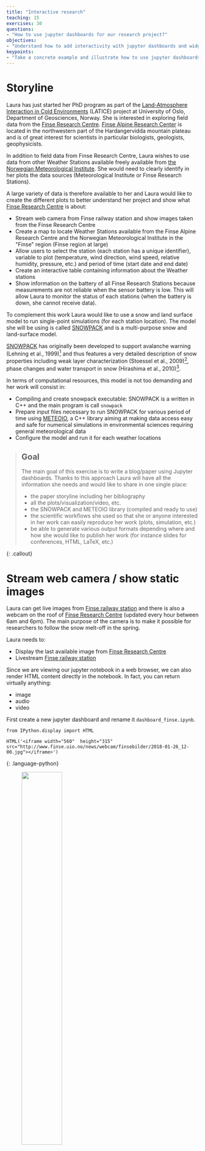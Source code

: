```yaml
---
title: "Interactive research"
teaching: 15		
exercises: 30
questions:
- "How to use jupyter dashboards for our research project?"
objectives:
- "Understand how to add interactivity with jupyter dashboards and widgets"
keypoints:
- "Take a concrete example and illustrate how to use jupyter dashboards and widgets"
---
```



# Storyline

Laura has just started her PhD program as part of the [Land-Atmosphere Interaction in Cold Environments](http://www.mn.uio.no/geo/english/research/groups/latice/) (LATICE) project at University of Oslo, Department of Geosciences, Norway. She is interested in exploring
field data from the [Finse Research Centre](http://finse.uio.no). [Finse Alpine Research Center](http://finse.uio.no) is located in the northwestern part of the Hardangervidda mountain plateau and is of great interest for scientists in particular biologists, geologists, geophysicists.


In addition to field data from Finse Research Centre, Laura wishes to use data from other Weather Stations available freely available from [the Norwegian Meteorological Institute](https://www.met.no/en). She would need to clearly identify in her plots the data sources (Meteorological Institute or Finse Research Stations).

<script src="https://embed.github.com/view/geojson/annefou/jupyter_dashboards/gh-pages/data/Hardangervidda.geojson"></script>

A large variety of data is therefore available to her and Laura would like to create the different plots to better understand her project and show what [Finse Research Centre](http://finse.uio.no) is about:

- Stream web camera from Finse railway station and show images taken from the Finse Research Centre
- Create a map to locate Weather Stations available from the Finse Alpine Research Centre and the Norwegian Meteorological Institute in the "Finse" region (Finse region at large)
-  Allow users to select the station (each station has a unique identifier), variable to plot (temperature, wind direction, wind speed, relative humidity, pressure, etc.) and period of time (start date and end date)
- Create an interactive table containing information about the Weather stations
- Show information on the battery of all Finse Research Stations because measurements are not reliable when the sensor battery is low. This will allow Laura to monitor the status of each stations (when the battery is down, she cannot receive data).

To complement this work Laura would like to use a snow and land surface model to run single-point simulations (for each station location). The model she will be using is called <a href="https://models.slf.ch/p/snowpack/">SNOWPACK</a> and is a multi-purpose snow and land-surface model.

<a href="https://models.slf.ch/p/snowpack/">SNOWPACK</a> has originally been developed to support avalanche warning (Lehning et al., 1999)[^fn1] and thus features a very detailed description of snow properties including weak layer characterization (Stoessel et al., 2009)[^fn2], phase changes and water transport in snow (Hirashima et al., 2010)[^fn3].

In terms of computational resources, this model is not too demanding and her work will consist in:
- Compiling and create snowpack executable: SNOWPACK is a written in C++ and the main program is call `snowpack`
- Prepare input files necessary to run SNOWPACK for various period of time using <a href="https://models.slf.ch/p/meteoio/">METEOIO</a>, a C++ library aiming at making data access easy and safe for numerical simulations in environmental sciences requiring general meteorological data
- Configure the model and run it for each weather locations

> ## Goal
> The main goal of this exercise is to write a blog/paper using Jupyter dashboards. Thanks to this approach Laura will
> have all the information she needs and would like to share in one single place:
>
> - the paper storyline including her bibliography
> - all the plots/visualization/video, etc.
> - the SNOWPACK and METEOIO library (compiled and ready to use)
> - the scientific workflows she used so that she or anyone interested in her work can easily reproduce her work (plots, simulation, etc.)
> - be able to generate various output formats depending where and how she would like to publish her work (for instance slides for conferences, HTML, LaTeX, etc.)
>
{:  .callout}

# Stream web camera / show static images

Laura can get live images from [Finse railway station](http://www.bt.no/tv/embed/?id=100521) and there is also a webcam on the roof of [Finse Research Centre](http://www.finse.uio.no/news/webcam/) (updated every hour between 6am and 6pm). The main purpose of the camera is to make it possible for researchers to follow the snow melt-off in the spring.

Laura needs to:

- Display the last available image from [Finse Research Centre](http://www.finse.uio.no/news/webcam/)
- Livestream [Finse railway station](http://www.bt.no/tv/embed/?id=100521)

Since we are viewing our jupyter notebook in a web browser, we can also render HTML content directly in the notebook. In fact, you can return virtually anything:

- image
- audio
- video


First create a new jupyter dashboard and rename it `dashboard_finse.ipynb`.


~~~
from IPython.display import HTML

HTML('<iframe width="560"  height="315" src="http://www.finse.uio.no/news/webcam/finsebilder/2018-01-26_12-00.jpg"></iframe>')
~~~
{: .language-python}

<figure>
 <a href="http://www.finse.uio.no/news/webcam/finsebilder/2018-01-26_12-00.jpg">
	<img src="http://www.finse.uio.no/news/webcam/finsebilder/2018-01-26_12-00.jpg"  width="50%"></a>
	<figcaption><i>  Picture taken on 2018-01-26 at 12:00 from Finse Research Centre<br>
	Source: http://www.finse.uio.no/news/webcam</i>
	</figcaption>
</figure>


A string is passed within `HTML` and you need to use `HTML` (Hyper Text Markup Language) syntax.  HTML is the standard markup language for creating Web pages and an in-depth description of this language is out of scope now.

And here we use iframe HTML tag. An iframe is used to display a web page within a web page and this is what we
do here as we display the entire webpage [http://www.finse.uio.no/news/webcam/dagens.jpg](http://www.finse.uio.no/news/webcam/dagens.jpg).

We also added the size (width and height) of our webpage (size we want to have in our jupyter notebook).

For more information on how to include webpage in HTML using ifram tag, look [here](https://www.w3schools.com/html/html_iframe.asp).

## Stream web camera

We apply the very same recipe to display the livestream camera from Finse Railway station:

~~~
from IPython.display import HTML
HTML('<iframe width="560"  height="315" src="http://www.bt.no/tv/embed/?id=100521" allowfullscreen="true"></iframe>')
~~~
{: .language-python}

Here we display the entire webpage [http://www.bt.no/tv/embed/?id=100521](http://www.bt.no/tv/embed/?id=100521).

## Select camera with python interactive widget

Laura does not want to display both webcam images at the same time and would like users to be able to choose which one to display. Therefore we need to interact with our notebook and be able to choose between:

- Finse Research Centre webcams
- Finse Railway Station livestream

Let's use python interactive widgets.  To make use of Selection widgets, we need to import `ipywidgets` python package in our notebook.

~~~
import ipywidgets as widgets
~~~
{: .language-python}

> ## Use your sticky note
>  Use a **green sticky note** to signal that you have successfully installed this package
> or the **red sticky note** if you encountered any problems.
{: .callout}

Now let's try different Selection widgets:

~~~
select = widgets.Select(
    options=['Finse Railway Station', 'Finse Research Centre'],
    value='Finse Research Centre',
    rows=2,
    description='Webcam:',
    disabled=False
)

display(select)
~~~
{: .language-python}

~~~
radio = widgets.RadioButtons(
    options=['Finse Railway Station', 'Finse Research Centre'],
    value='Finse Research Centre',
    description='Webcam:',
    disabled=False
)

display(radio)
~~~
{: .language-python}

> ## How to display several widgets in the same cell
>  We used `display` to show our widget. You can pass more than one widget to display all of them in the same cell:
> ~~~
> select = widgets.Select(
>    options=['Finse Railway Station', 'Finse Research Centre'],
>    value='Finse Research Centre',
>    rows=2,
>    description='Webcam:',
>    disabled=False
> )
>
> radio = widgets.RadioButtons(
>    options=['Finse Railway Station', 'Finse Research Centre'],
>    value='Finse Research Centre',
>    description='Webcam:',
>    disabled=False
> )
>
> display(select, radio)
> ~~~
> {: .language-python}
{: .callout}

Many more types of "[Selection widgets](http://ipywidgets.readthedocs.io/en/stable/examples/Widget%20List.html#Select)" can be used. Have a look at the [documentation](http://ipywidgets.readthedocs.io/en/stable/examples/Widget%20List.html#Select) to get more information.

Laura is quite happy with Radiobuttons. Now we need to display the proper webcam when a user select Finse Railway station or Finse Research Centre. The easiest way to do it is to define another widget to display HTML and to link the radiobutton widget with the HTML widget.

Let's first see how to define an HTML widget:

~~~
webcam = widgets.HTML(
    value='<iframe width="560"  height="315" src="http://www.finse.uio.no/news/webcam/finsebilder/2018-01-26_12-00.jpg"></iframe>',
    description='Finse Research Centre', style = {'description_width': 'initial'}
)

display(webcam)
~~~
{: .language-python}

In `value`, you need to pass HTML code, same as we did before.

<figure>
 <a href="http://www.finse.uio.no/news/webcam/dagens.jpg">
	<img src="http://www.finse.uio.no/news/webcam/finsebilder/2018-01-26_12-00.jpg" width="50%"></a>
</figure>

To handle changes, widgets have a method (function) called `observe` which can be used to register a callback function.

 A callback function is a function which is:
- passed as an argument to another function, and,
- is invoked after some kind of event.

 Remember our widget `button`. When calling its method `observe`, we would like to call another function `handle_button_change`. This function will modify the value of our second widget `webcam` depending on the value of the widget button:

~~~
button = widgets.RadioButtons(
    options=['Finse Railway Station', 'Finse Research Centre'],
    value='Finse Research Centre',
    description='Webcam:',
    disabled=False
)

webcam = widgets.HTML(
    value='<iframe width="560"  height="315" src="http://www.finse.uio.no/news/webcam/dagens.jpg"></iframe>',
)

def handle_button_change(change):
    if change['new'] == 'Finse Research Centre':
        webcam.value = '<iframe width="560"  height="315" src="http://www.finse.uio.no/news/webcam/dagens.jpg"></iframe>'
    else:
        webcam.value = '<iframe id="iframe" width="560"  height="315" src="http://www.bt.no/tv/embed/?id=100521" allowfullscreen="true"></iframe>'

button.observe(handle_button_change, names='value')

display(webcam, button)
~~~
{: .language-python}

The name of the callback `handle_button_change` is arbitrary and can be changed but the same name needs to be passed to `observe` method of `button` widget.

## From jupyter notebook to jupyter dashboard

Let's first add a title to our jupyter notebook. There are different ways to do; for instance:
- change the cell type to Markdown
- Create HTML text

> ## Add a title
>
> - Create a new cell above our widgets cell
> - Change its type to Mardown
> - Add a title `Finse Data monitoring Dashboard`
>
{: .challenge}

Let's do it by display HTML:

~~~
from IPython.display import HTML
HTML('<h1>Finse Data monitoring Dashboard</h1>')
~~~
{: .language-python}

Now go to the `dashboard View` and click on `dashboard Authoring View` as shown on the figure below:

<img src="../images/dashboard_authoring_view.png" style="width: 650px;"/>

Move your cells to get your title at the top and in the middle and display webcams below. Save your dashboard and close it (`Close and Halt`). Reopen it and check your dashboard layout has been restored properly (you need to execute each cell and then select `dashboard view`).

When selecting `dashboard view` the code "disappears" and you should see the cell outputs only. You also have a button at the top right `Show code on hover` which you can activate or not to show the code.

At the bottom of your dashboard, you should see `Hidden Cells`. We are not using them rigth now but the idea is to have the possibility to hide the output of some cells; for instance, cells we can use to compute intermediate results but are not useful to be displayed.

<img src="../images/dashboard_webcams.png" style="width: 750px;"/>

Use your **green** sticky note when ready or **red** sticky note if you have any problems.


# Create an interactive map for plotting geospatial data

## Requirements

We need to use the following python packages:

~~~
import folium
~~~
{: .language-python}

## Display Finse Research Centre stations

The locations as well as other metadata (sensor name, sensor identifier, description, etc.) of all Finse Research Centre stations are stored in [https://raw.githubusercontent.com/annefou/jupyter_dashboards/gh-pages/data/Hardangervidda.geojson](https://raw.githubusercontent.com/annefou/jupyter_dashboards/gh-pages/data/Hardangervidda.geojson) in [geojson format](http://geojson.org/). A full description of GEOJSON is out of scope now but let's have a look at the content of our file:

~~~
{
  "type": "FeatureCollection",
  "features": [
    {
      "type": "Feature",
      "geometry": {
        "type": "Point",
        "coordinates": [7.485141, 60.571146]
      },
      "properties": {
        "name": "Sensor-1",
        "description": "Appelsinhytta",
        "country.etc": "NO",
        "waspmote_id": "023D67057C105474"
      }
    },
    {
      "type": "Feature",
      "geometry": {
        "type": "Point",
        "coordinates": [7.490383, 60.581501]
      },
      "properties": {
        "name": "Sensor-2",
        "description": "Hills",
        "country.etc": "NO",
        "waspmote_id": "1F566F057C105487"
      }
    },
    {
      "type": "Feature",
      "geometry": {
        "type": "Point",
        "coordinates": [7.502778, 60.576852]
      },
      "properties": {
        "name": "Sensor-3",
        "description": "Middaselvi discharge",
        "country.etc": "NO",
        "waspmote_id": "3F7C67057C105419"
      }
    },
    {
      "type": "Feature",
      "geometry": {
        "type": "Point",
        "coordinates": [7.503957, 60.616694]
      },
      "properties": {
        "name": "Sensor-4",
        "description": "Finselvi discharge",
        "country.etc": "NO",
        "waspmote_id": "40516F057C105437"
      }
    },
    {
      "type": "Feature",
      "geometry": {
        "type": "Point",
        "coordinates": [7.490383, 60.581501]
      },
      "properties": {
        "name": "Sensor-5",
        "description": "Hills",
        "country.etc": "NO",
        "waspmote_id": "667767057C10548E"
      }
    },
    {
      "type": "Feature",
      "geometry": {
        "type": "Point",
        "coordinates": [7.528482, 60.593514]
      },
      "properties": {
        "name": "Sensor-6",
        "description": "Drift lower lidar",
        "country.etc": "NO",
        "waspmote_id": "6D4467057C1054DC"
      }
    }
  ]
}
~~~
{: .language-bash}

How to make the same plot as we have at the beginning of the lesson?

<script src="https://embed.github.com/view/geojson/annefou/jupyter_dashboards/gh-pages/data/Hardangervidda.geojson"></script>

To create a geographical map, simply pass your starting coordinates to Folium:

~~~
map = folium.Map(location=[60.6, 7.5], zoom_start=11, tiles='Stamen Terrain')

~~~
{: .language-python}

The first argument of the location is the latitude (in degrees and between -90 to 90) and the second argument is the longitude (in degrees and between -180 and 180). We centered our map around the Finse area.

To display the map in your jupyter notebook:

~~~
map
~~~
{: .language-python}


Now we need to add our GEOjson file `https://embed.github.com/view/geojson/annefou/jupyter_dashboards/gh-pages/data/Hardangervidda.geojson`.

You can pass a GEOJSON file to `folium` but we first need to download it locally from <a href="https://raw.githubusercontent.com/annefou/jupyter_dashboards/gh-pages/data/Hardangervidda.geojson">here</a>:


~~~
import urllib.request

url='https://raw.githubusercontent.com/annefou/jupyter_dashboards/gh-pages/data/Hardangervidda.geojson'
# Download the file from `url`, save it in a temporary directory and get the
# path to it (e.g. '/tmp/tmpb48zma.txt') in the `file_name` variable:
geojson_filename, headers = urllib.request.urlretrieve(url)
print(geojson_filename)
~~~
{: .language-python}

We used `urllib` python package and store `Hardangervidda.geojson` to a temporary file; the filename of this temporary file is saved in a variable we called `geojson_filename`.

We are now ready to read our GEOJSON file with folium and plot it:

~~~
geojson = folium.GeoJson(
    geojson_filename,
    name='geojson'
).add_to(map)

map
~~~
{: .language-python}


<iframe width="600" height="400" src="../files/simple_map_finse.html" frameborder="0" allowfullscreen></iframe>


# Create an interactive table (beakerx)

Let's use the same json object (called `geojson`) we just read from our GEOJSON file.
~~~
from pandas.io.json import json_normalize
from beakerx import *

features = geojson.data['features']
json_normalize(features)
~~~
{: .language-python}

<iframe width="700" height="280" src="../files/simple_beakerx_table.html" frameborder="0" allowfullscreen></iframe>

> ## Manipulate your interactive table
>
> - Sort by `properties.description`
> - Hide columns `geometry.type` and `type`
>
{: .challenge}


> ## Embedding Widgets in HTML Web Pages
>  The notebook interface provides a context menu for generating an HTML snippet that can be embedded into any static web page (Click on "Embed Widgets"):
>  <img src="../images/embed_widgets.png" style="width: 800px;"/>
>
> *Source: [ipywidgets and jupyter-js-widgets documentation](http://minrk-ipywidgets.readthedocs.io/en/latest/embedding.html#embedding-widgets-in-html-web-pages)*
{: .callout}


# Customize your interactive maps

We added all the station locations on our interactive map but it would be nice to add labels (using available information such as name of the sensor, description, etc.):

~~~
features = geojson.data['features']
for i in range(0,len(features)):   
    # Add information at the station location when you click on it
    location=[features[i]['geometry']['coordinates'][1],features[i]['geometry']['coordinates'][0]]
    name = features[i]['properties']['name']
    opr = features[i]['properties']['waspmote_id']
    description = features[i]['properties']['description']
    country = features[i]['properties']['country.etc']
    html = """
    <p>
      <h4>name:        """ + name + """</h4>
      <h4>description: """ + description + """</h4>
      <h4>country.etc: """ + country + """</h4>
      <h4>wapsmote_id: """ + opr + """</h4>
    </p>
    """

    iframe = folium.IFrame(html=html, width=300, height=150)
    popup = folium.Popup(iframe, max_width=2650)
    folium.Marker(location, popup=popup,  icon=folium.Icon(color='green',  icon='ok-sign')).add_to(map)

map
~~~
{: .language-python}




<iframe width="600" height="400" src="../files/map_finse.html" frameborder="0" allowfullscreen></iframe>


> ## Save your interactive map
>  You can save your map for instance as an HTML file:
> ~~~
> map.save('map_finse.html')
> ~~~
> {: .language-python}
> Open the resulting file in your browser and check you have exactly the same map as in your jupyter notebook
{: .callout}


> ## Customize your icons
> You can change the default icon, its color, etc.
> ~~~
> ?folium.Icon
> ~~~
> {: .language-python}
>
> If you wish to customize even more your icons (for instance define new icons), have a look at this [example](http://nbviewer.jupyter.org/github/python-visualization/folium/blob/master/examples/CustomIcon.ipynb).
{: .callout}

More documentation on `folium` python package can be found <a href="http://nbviewer.jupyter.org/github/python-visualization/folium/tree/master/examples/">here</a>.

# Create interactive timeseries (2D-plot)

Laura wish to plot timeseries for different variables (such as temperature, wind speed) for a given Weather Station.

Let's for instance retrieve `sonic temperature` (by convention sensor=`ds2_temp`) from `Hills` ('Sensor-5') from the 1st of December 2017 to the 1st of January 2018. We first create a request to remotely access data for download:

~~~
sensor = 'ds2_temp'

# Finse station 'Hills'
station = 'Hills'
waspmote_id='023D67057C105474'
waspmote_id='667767057C10548E'
station_id = int(waspmote_id,16)
start_date='2017-12-01T00:00:00+00:00'
end_date='2018-01-01T00:00:00+00:00'
params  = {
            'limit': 100000,
            'offset': 0,
            'mote': station_id,
            'xbee': None,
            'sensor': sensor,
            'tst__gte': start_date,
            'tst__lte': end_date,
            }
params
~~~
{: .language-python}

Then we request data and plot:

~~~
import plotly.offline as py
import plotly.graph_objs as go

# To initialize plotly for notebook usage
py.init_notebook_mode()

r = requests.get(URL, headers=headers, params = params)
if r.status_code == 200:
    if r.json()['count'] > 0:
        data = r.json()['results']
        FinseStations = json_normalize(data)
        # Add a new column where we convert 'epoch' (s) to a datetime
        FinseStations['timestamp'] = pd.to_datetime(FinseStations.epoch, unit='s')
        data_to_plot = [go.Scatter(x=FinseStations.timestamp, y=FinseStations.value)]
        py.iplot(data_to_plot)
~~~
{: .lanuguage-python}

To add a legend, title to your plot:

~~~
# To add a title, etc.
layout = go.Layout(
    title='Sonic Temperature from Finse Station '+station,
    xaxis=dict(
        title='Date',
        titlefont=dict(
            size=18,
            color='#7f7f7f'
        )
    ),
    yaxis=dict(
        title='Sonic temperature (degrees Celcius)',
        titlefont=dict(
            size=18,
            color='#7f7f7f'
        )
    )
)
fig = go.Figure(data=data_to_plot, layout=layout)
py.iplot(fig)
~~~
{: .language-python}

<iframe width="600" height="400" src="https://plot.ly/~annefou/10/" frameborder="0" allowfullscreen></iframe>

> ## Test it yourself
>
> Your 2D plot can be customized for instance:
> - Try to change the type of markers and/or line (mode='lines', mode='markers' or mode='lines+markers')
> - Choose different colors (color name, hsl colors or RGB) by passing a marker argument to Scatter such as marker = dict(size=10,color='red')
> - Show axes as you move your cursor (add hovermode= "closest" to the layout and showspikes = True and spikesides = True to xaxis or/and yaxis)
>
> > ## solution
> >
> > ~~~
> > # To add a title, etc.
> > layout = go.Layout(
> >     title='Sonic Temperature from Finse Station Hills',
> >     hovermode= "closest",
> >     xaxis=dict(
> >         title='Date',
> >         titlefont=dict(
> >             size=18,
> >             color='#7f7f7f'
> >         ),
> >         showspikes = True,
> >         spikesides = True,
> >     ),
> >     yaxis=dict(
> >         title='Sonic temperature (degrees Celcius)',
> >         titlefont=dict(
> >             size=18,
> >             color='#7f7f7f'
> >         ),
> >         showspikes = True,
> >         spikesides = True,
> >     )
> > )
> > fig = go.Figure(data=data_to_plot, layout=layout)
> > py.iplot(fig)
> > ~~~
> > {: .language-python}
> {: .solution}
{: .challenge}

More information on what you can freely download from [https://data.met.no](https://data.met.no), look at the [documentation online](https://data.met.no/elementtable).


# Arrange your plots in your jupyter dashboard

> ## Choose what to display and how
>
> Go to the `dashboard view` and arrange your cells to get your final dashboard:
> - You may add more widgets (`radiobuttons`, etc.)
> - You may hide/show cells
> - You may add text cells (HTML or markdown)
>
> If you need any help, use your red sticky note and once you are satisfied, put your green sticky note.
{: .challenge}

Finally don't forget to save your jupyter dashboard (`dashboard_finse.ipynb`).

# references

[^fn1]: Lehning, Michael & Bartelt, Perry & Brown, Bob & Russi, Tom & Stöckli, Urs & Zimmerli, Martin. (1999). SNOWPACK model calculations for avalanche warning based upon a network of weather and snow stations. Cold Regions Science and Technology. 30. 145-157. 10.1016/S0165-232X(99)00022-1.

[^fn2]: Stoessel, F., Manes, C., Guala, M., Fierz, C., Lehning, M., Micrometeorological and morphological observations of surface hoar dynamics on a mountain snow covers, 2009, Water Resour. Res., doi:10.1029/2009WR008198.

[^fn3]: Hirashima, H., Yamaguchi, S., Sato, A., Lehning, M., Numerical modeling of liquid water movement through layered snow based on new measurements of the water retention curve, 2010, Cold Reg. Sci. Technol., 64/2, 94-103, doi: 10.1016/j.coldregions.2010.09.003.
